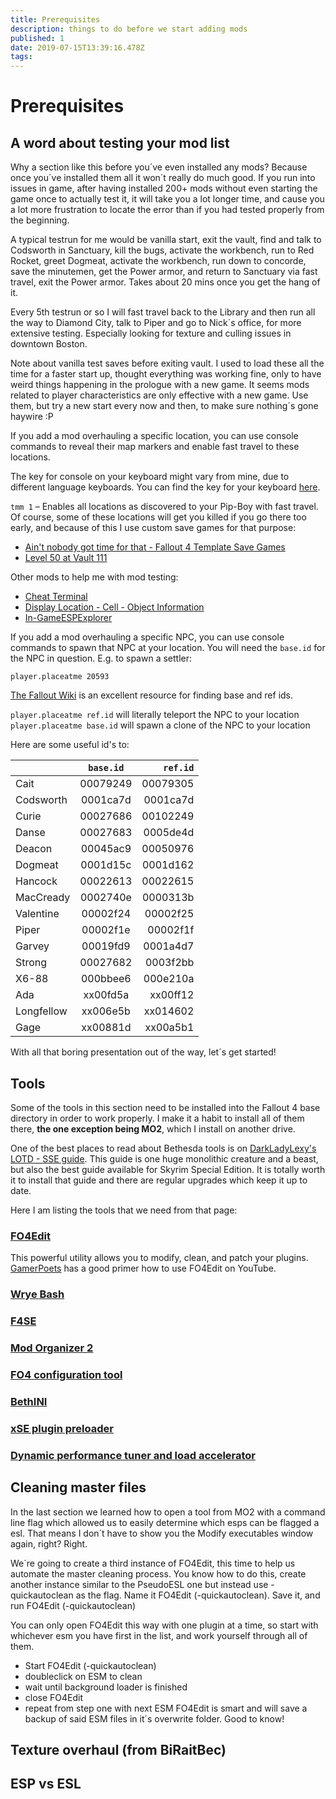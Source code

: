 ```yaml
---
title: Prerequisites
description: things to do before we start adding mods
published: 1
date: 2019-07-15T13:39:16.478Z
tags: 
---
```


# Prerequisites

## A word about testing your mod list

Why a section like this before you´ve even installed any mods? Because once you´ve installed them all it won´t really do much good. If you run into issues in game, after having installed 200+ mods without even starting the game once to actually test it, it will take you a lot longer time, and cause you a lot more frustration to locate the error than if you had tested properly from the beginning.

A typical testrun for me would be vanilla start, exit the vault, find and talk to Codsworth in Sanctuary, kill the bugs, activate the workbench, run to Red Rocket, greet Dogmeat, activate the workbench, run down to concorde, save the minutemen, get the Power armor, and return to Sanctuary via fast travel, exit the Power armor. Takes about 20 mins once you get the hang of it.

Every 5th testrun or so I will fast travel back to the Library and then run all the way to Diamond City, talk to Piper and go to Nick´s office, for more extensive testing. Especially looking for texture and culling issues in downtown Boston.

Note about vanilla test saves before exiting vault. I used to load these all the time for a faster start up, thought everything was working fine, only to have weird things happening in the prologue with a new game. It seems mods related to player characteristics are only effective with a new game. Use them, but try a new start every now and then, to make sure nothing´s gone haywire :P

If you add a mod overhauling a specific location, you can use console commands to reveal their map markers and enable fast travel to these locations.

The key for console on your keyboard might vary from mine, due to different language keyboards.
You can find the key for your keyboard [here](http://fallout.wikia.com/wiki/Fallout_4_console_commands).

`tmm 1` – Enables all locations as discovered to your Pip-Boy with fast travel. Of course, some of these locations will get you killed if you go there too early, and because of this I use custom save games for that purpose:
- [Ain't nobody got time for that - Fallout 4 Template Save Games](https://www.nexusmods.com/fallout4/mods/26328)
- [Level 50 at Vault 111](https://www.nexusmods.com/fallout4/mods/285)

Other mods to help me with mod testing:
- [Cheat Terminal](https://www.nexusmods.com/fallout4/mods/13285/)
- [Display Location - Cell - Object Information](https://www.nexusmods.com/fallout4/mods/14145)
- [In-GameESPExplorer](https://www.nexusmods.com/fallout4/mods/16718)

If you add a mod overhauling a specific NPC, you can use console commands to spawn that NPC at your location. You will need the `base.id` for the NPC in question. 
E.g. to spawn a settler:
```
player.placeatme 20593
```

[The Fallout Wiki](http://fallout.wikia.com/wiki/Portal:Fallout_4) is an excellent resource for finding base and ref ids. 

`player.placeatme ref.id`  will literally teleport the NPC to your location
`player.placeatme base.id` will spawn a clone of the NPC to your location

Here are some useful id's to:

|          | `base.id`|`ref.id`|
|----------|:--------:|-------:|
|Cait      | 00079249 |00079305|
|Codsworth | 0001ca7d |0001ca7d|
|Curie     | 00027686 |00102249|
|Danse     | 00027683 |0005de4d|
|Deacon    | 00045ac9 |00050976|
|Dogmeat   | 0001d15c |0001d162|
|Hancock   | 00022613 |00022615|
|MacCready | 0002740e |0000313b|
|Valentine | 00002f24 |00002f25|
|Piper     | 00002f1e |00002f1f|
|Garvey    | 00019fd9 |0001a4d7|
|Strong    | 00027682 |0003f2bb|
|X6-88     | 000bbee6 |000e210a|
|Ada       | xx00fd5a |xx00ff12|
|Longfellow| xx006e5b |xx014602|
|Gage      | xx00881d |xx00a5b1|

With all that boring presentation out of the way, let´s get started!

## Tools
Some of the tools in this section need to be installed into the Fallout 4 base directory in order to work properly. I make it a habit to install all of them there, **the one exception being MO2**, which I install on another drive.

One of the best places to read about Bethesda tools is on [DarkLadyLexy's LOTD - SSE guide](https://wiki.step-project.com/User:DarkladyLexy/Lexys_LOTD_SE_Prerequisites).
This guide is one huge monolithic creature and a beast, but also the best guide available for Skyrim Special Edition. It is totally worth it to install that guide and there are regular upgrades which keep it up to date.

Here I am listing the tools that we need from that page:

### [FO4Edit](https://github.com/TES5Edit/TES5Edit/releases/)
This powerful utility allows you to modify, clean, and patch your plugins. [GamerPoets](https://www.youtube.com/watch?v=2F19Do8HAl4) has a
good primer how to use FO4Edit on YouTube.

### [Wrye Bash]()

### [F4SE](http://f4se.silverlock.org/)

### [Mod Organizer 2]()

### [FO4 configuration tool]()

### [BethINI]()

### [xSE plugin preloader]()

### [Dynamic performance tuner and load accelerator]()

## Cleaning master files
In the last section we learned how to open a tool from MO2 with a command line flag which allowed us to easily determine which esps can be flagged a esl. That means I don´t have to show you the Modify executables window again, right? Right.

We´re going to create a third instance of FO4Edit, this time to help us automate the master cleaning process. You know how to do this, create another instance similar to the PseudoESL one but instead use -quickautoclean as the flag. Name it FO4Edit (-quickautoclean). Save it, and run FO4Edit (-quickautoclean)

You can only open FO4Edit this way with one plugin at a time, so start with whichever esm you have first in the list, and work yourself through all of them.
- Start FO4Edit (-quickautoclean)
- doubleclick on ESM to clean
- wait until background loader is finished
- close FO4Edit
- repeat from step one with next ESM
FO4Edit is smart and will save a backup of said ESM files in it´s overwrite folder. Good to know!

## Texture overhaul (from BiRaitBec)

## ESP vs ESL